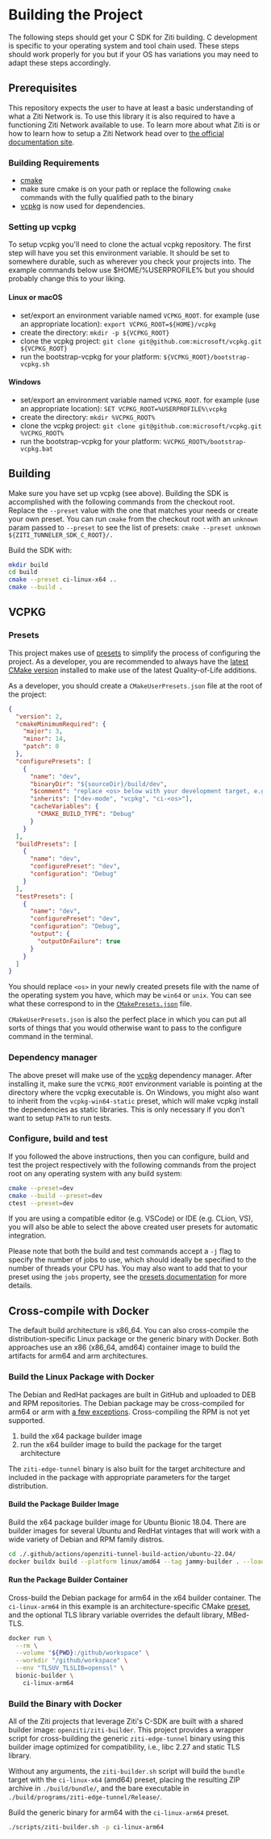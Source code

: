 # Building the Project

The following steps should get your C SDK for Ziti building. C development is specific to your operating system and 
tool chain used. These steps should work properly for you but if your OS has variations you may need to adapt these steps accordingly.

## Prerequisites

This repository expects the user to have at least a basic understanding of what a Ziti Network
is. To use this library it is also required to have a functioning Ziti Network available to use.
To learn more about what Ziti is or how to learn how to setup a Ziti Network head over to [the official documentation
site](https://openziti.io/).

### Building Requirements

* [cmake](https://cmake.org/install/)
* make sure cmake is on your path or replace the following `cmake` commands with the fully qualified path to the binary
* [vcpkg](https://github.com/microsoft/vcpkg) is now used for dependencies.

### Setting up vcpkg

To setup vcpkg you'll need to clone the actual vcpkg repository. The first step will have you set this environment variable.
It should be set to somewhere durable, such as wherever you check your projects into. The example commands below use $HOME/%USERPROFILE%
but you should probably change this to your liking.

#### Linux or macOS

* set/export an environment variable named `VCPKG_ROOT`. for example (use an appropriate location): `export VCPKG_ROOT=${HOME}/vcpkg`
* create the directory: `mkdir -p ${VCPKG_ROOT}`
* clone the vcpkg project: `git clone git@github.com:microsoft/vcpkg.git ${VCPKG_ROOT}`
* run the bootstrap-vcpkg for your platform: `${VCPKG_ROOT}/bootstrap-vcpkg.sh`

#### Windows

* set/export an environment variable named `VCPKG_ROOT`. for example (use an appropriate location): `SET VCPKG_ROOT=%USERPROFILE%\vcpkg`
* create the directory: `mkdir %VCPKG_ROOT%`
* clone the vcpkg project: `git clone git@github.com:microsoft/vcpkg.git %VCPKG_ROOT%`
* run the bootstrap-vcpkg for your platform: `%VCPKG_ROOT%/bootstrap-vcpkg.bat`

## Building

Make sure you have set up vcpkg (see above). Building the SDK is accomplished with the following commands from the
checkout root. Replace the `--preset` value with the one that matches your needs or create your own preset. You
can run `cmake` from the checkout root with an `unknown` param passed to `--preset` to see the list of presets:
`cmake --preset unknown ${ZITI_TUNNELER_SDK_C_ROOT}/.`

Build the SDK with:

```bash
mkdir build
cd build
cmake --preset ci-linux-x64 ..
cmake --build .
```

## VCPKG

### Presets

This project makes use of [presets][1] to simplify the process of configuring
the project. As a developer, you are recommended to always have the [latest
CMake version][2] installed to make use of the latest Quality-of-Life
additions.

As a developer, you should create a `CMakeUserPresets.json` file at the root of
the project:

```json
{
  "version": 2,
  "cmakeMinimumRequired": {
    "major": 3,
    "minor": 14,
    "patch": 0
  },
  "configurePresets": [
    {
      "name": "dev",
      "binaryDir": "${sourceDir}/build/dev",
      "$comment": "replace <os> below with your development target, e.g. linux-x64 or windows-arm64",
      "inherits": ["dev-mode", "vcpkg", "ci-<os>"],
      "cacheVariables": {
        "CMAKE_BUILD_TYPE": "Debug"
      }
    }
  ],
  "buildPresets": [
    {
      "name": "dev",
      "configurePreset": "dev",
      "configuration": "Debug"
    }
  ],
  "testPresets": [
    {
      "name": "dev",
      "configurePreset": "dev",
      "configuration": "Debug",
      "output": {
        "outputOnFailure": true
      }
    }
  ]
}
```

You should replace `<os>` in your newly created presets file with the name of
the operating system you have, which may be `win64` or `unix`. You can see what
these correspond to in the [`CMakePresets.json`](CMakePresets.json) file.

`CMakeUserPresets.json` is also the perfect place in which you can put all
sorts of things that you would otherwise want to pass to the configure command
in the terminal.

### Dependency manager

The above preset will make use of the [vcpkg][vcpkg] dependency manager. After
installing it, make sure the `VCPKG_ROOT` environment variable is pointing at
the directory where the vcpkg executable is. On Windows, you might also want
to inherit from the `vcpkg-win64-static` preset, which will make vcpkg install
the dependencies as static libraries. This is only necessary if you don't want
to setup `PATH` to run tests.

[vcpkg]: https://github.com/microsoft/vcpkg

### Configure, build and test

If you followed the above instructions, then you can configure, build and test
the project respectively with the following commands from the project root on
any operating system with any build system:

```sh
cmake --preset=dev
cmake --build --preset=dev
ctest --preset=dev
```

If you are using a compatible editor (e.g. VSCode) or IDE (e.g. CLion, VS), you
will also be able to select the above created user presets for automatic
integration.

Please note that both the build and test commands accept a `-j` flag to specify
the number of jobs to use, which should ideally be specified to the number of
threads your CPU has. You may also want to add that to your preset using the
`jobs` property, see the [presets documentation][1] for more details.

## Cross-compile with Docker

The default build architecture is x86_64. You can also cross-compile the distribution-specific Linux package or the
generic binary with Docker. Both approaches use an x86 (x86_64, amd64) container image to build the artifacts for arm64
and arm architectures.

### Build the Linux Package with Docker

The Debian and RedHat packages are built in GitHub and uploaded to DEB and RPM repositories. The Debian package may be
cross-compiled for arm64 or arm with [a few exceptions](.github/cpack-matrix.yml). Cross-compiling the RPM is not yet
supported.

1. build the x64 package builder image
1. run the x64 builder image to build the package for the target architecture

The `ziti-edge-tunnel` binary is also built for the target architecture and included in the package with appropriate
parameters for the target distribution.

#### Build the Package Builder Image

Build the x64 package builder image for Ubuntu Bionic 18.04. There are builder images for several Ubuntu and RedHat
vintages that will work with a wide variety of Debian and RPM family distros.

```bash
cd ./.github/actions/openziti-tunnel-build-action/ubuntu-22.04/
docker buildx build --platform linux/amd64 --tag jammy-builder . --load
```

#### Run the Package Builder Container

Cross-build the Debian package for arm64 in the x64 builder container. The `ci-linux-arm64` in this example is an
architecture-specific CMake [preset][1], and the optional TLS library variable overrides the default library, MBed-TLS.

```bash
docker run \
  --rm \
  --volume "${PWD}:/github/workspace" \
  --workdir "/github/workspace" \
  --env "TLSUV_TLSLIB=openssl" \
  bionic-builder \
    ci-linux-arm64
```

### Build the Binary with Docker

All of the Ziti projects that leverage Ziti's C-SDK are built with a shared builder image: `openziti/ziti-builder`. This
project provides a wrapper script for cross-building the generic `ziti-edge-tunnel` binary using this builder image
optimized for compatibility, i.e., libc 2.27 and static TLS library.

Without any arguments, the `ziti-builder.sh` script will build the `bundle` target with the `ci-linux-x64` (amd64)
preset, placing the resulting ZIP archive in `./build/bundle/`, and the bare executable in
`./build/programs/ziti-edge-tunnel/Release/`.

Build the generic binary for arm64 with the `ci-linux-arm64` preset.

```bash
./scripts/ziti-builder.sh -p ci-linux-arm64
```

[1]: https://cmake.org/cmake/help/latest/manual/cmake-presets.7.html
[2]: https://cmake.org/download/
